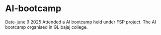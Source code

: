 # AI-bootcamp
Date-june 9 2025
Attended a AI bootcamp held under FSP project.
The AI bootcamp organised in GL bajaj college.
